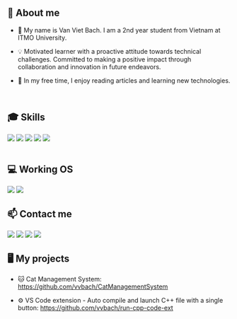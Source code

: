 <h2> 📝 About me </h2>

- 👋 My name is Van Viet Bach. I am a 2nd year student from Vietnam at ITMO University.
  
- 💡 Motivated learner with a proactive attitude towards technical challenges. Committed to making a positive impact through collaboration and innovation in future endeavors.
  
- 🌱 In my free time, I enjoy reading articles and learning new technologies.

<br>

<h2>🎓 Skills</h2>
<div align="left">
    <img src="https://img.shields.io/badge/C-00599C?style=for-the-badge&logo=c&logoColor=white">
    <img src="https://img.shields.io/badge/C%2B%2B-00599C?style=for-the-badge&logo=c%2B%2B&logoColor=white">
    <img src="https://img.shields.io/badge/Python-306998?style=for-the-badge&logo=python&logoColor=yellow">
    <img src="https://img.shields.io/badge/javascript-yellow?style=for-the-badge&logo=javascript&logoColor=white">
    <img src="https://img.shields.io/badge/java-%23ED8B00.svg?style=for-the-badge&logo=openjdk&logoColor=white">   
</div>

<br>

<h2>💻 Working OS</h2>
<div align="left">
    <img src="https://img.shields.io/badge/Ubuntu-E95420?style=for-the-badge&logo=ubuntu&logoColor=white">
    <img src="https://img.shields.io/badge/Windows-0078D6?style=for-the-badge&logo=windows&logoColor=white">
</div>


<h2>📫 Contact me</h2>
<div align="left">
    <a href="https://telegram.me/vvbach" target="_blank"><img src="https://img.shields.io/badge/Telegram-0088CC?style=for-the-badge&logo=telegram&logoColor=white"></a>
    <a href="https://www.facebook.com/bach.van.1044" target="_blank"><img src="https://img.shields.io/badge/Facebook-1877F2?style=for-the-badge&logo=facebook&logoColor=white"></a>
    <a href="https://www.linkedin.com/in/vvbach" target="_blank"><img src="https://img.shields.io/badge/LinkedIn-0077B5?style=for-the-badge&logo=linkedin&logoColor=white"></a>
    <a href="https://mail.google.com/mail/u/0/#search/vietbach0203%40gmail.com" target="_blank"><img src="https://img.shields.io/badge/Gmail-D14836?style=for-the-badge&logo=gmail&logoColor=white"></a>
</div>

<h2>🖥️ My projects</h2>

- 🐱 Cat Management System: https://github.com/vvbach/CatManagementSystem

- ⚙️ VS Code extension - Auto compile and launch C++ file with a single button: https://github.com/vvbach/run-cpp-code-ext 
